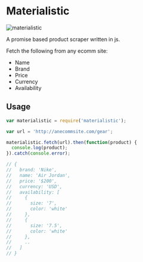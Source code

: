 # Materialistic

![materialistic](http://media.giphy.com/media/r2vGd8UzaqlOw/giphy.gif "materialistic")

A promise based product scraper written in js.

Fetch the following from any ecomm site:
- Name
- Brand
- Price
- Currency
- Availability

## Usage

```javascript
var materialistic = require('materialistic');

var url = 'http://anecommsite.com/gear';

materialistic.fetch(url).then(function(product) {
  console.log(product);
}).catch(console.error);

// {
//   brand: 'Nike',
//   name: 'Air Jordan',
//   price: '$200',
//   currency: 'USD',
//   availability: [
//     {
//       size: '7',
//       color: 'white'
//     },
//     {
//       size: '7.5',
//       color: 'white'
//     },
//     ..
//   ]
// }
```
